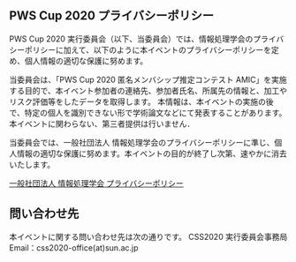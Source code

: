 ## PWS Cup 2020 プライバシーポリシー

PWS Cup 2020 実行委員会（以下、当委員会）では、情報処理学会のプライバシーポリシーに加えて、以下のように本イベントのプライバシーポリシーを定め、個人情報の適切な保護に努めます。 

当委員会は、「PWS Cup 2020 匿名メンバシップ推定コンテスト AMIC」を実施する目的で、本イベント参加者の連絡先、参加者氏名、所属先の情報と、加工やリスク評価等をしたデータを取得します。
本情報は、本イベントの実施の後で、特定の個人を識別できない形で学術論文などにて発表することがあります。本イベントに関わらない、第三者提供は行いません．

当委員会では、一般社団法人 情報処理学会のプライバシーポリシーに準じ、個人情報の適切な保護に努めます。本イベントの目的が終了し次第、速やかに消去いたします。

[一般社団法人 情報処理学会 プライバシーポリシー](http://www.ipsj.or.jp/privacypolicy.html)

##  問い合わせ先

本イベントに関する問い合わせ先は次の通りです。 
CSS2020 実行委員会事務局
Email：css2020-office(at)sun.ac.jp
